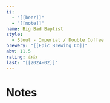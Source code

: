 ```yaml
---
is:
  - "[[beer]]"
  - "[[note]]"
name: Big Bad Baptist
style:
  - Stout - Imperial / Double Coffee
brewery: "[[Epic Brewing Co]]"
abv: 11.5
rating: 👍👍
last: "[[2024-02]]"
---
```

# Notes

